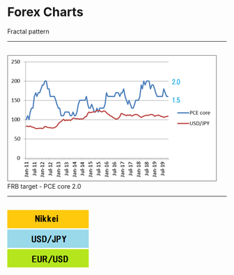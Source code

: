 # Forex Charts 

Fractal pattern
<hr>
<br>
<img src="https://github.com/27dvz3279/fx/blob/master/fx1.png">
FRB target - PCE core 2.0
<br>
<hr>
<br>
<a href="https://github.com/27dvz3279/fx/blob/master/Nikkei.ipynb"><img src="nnn.png"></a>
<br>
<a href="https://github.com/27dvz3279/fx/blob/master/USD%20JPY.ipynb"><img src="jjj.png"></a>
<br>
<a href="https://github.com/27dvz3279/fx/blob/master/EUR%20USD.ipynb"><img src="eee.png"></a>
